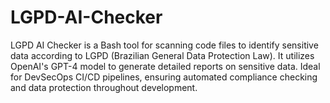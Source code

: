 # LGPD-AI-Checker
LGPD AI Checker is a Bash tool for scanning code files to identify sensitive data according to LGPD (Brazilian General Data Protection Law). It utilizes OpenAI's GPT-4 model to generate detailed reports on sensitive data. Ideal for DevSecOps CI/CD pipelines, ensuring automated compliance checking and data protection throughout development.
